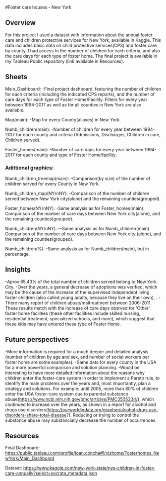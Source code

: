 #Foster care houses - New York


## Overview

For this project I used a dataset with information about the annual foster care and children protective services for New York, available in Kaggle. This data includes basic data on child protective services(CPS) and foster care by county. I had access to the number of children for each criteria, and also the care days for each type of foster home.
The final project is available in my Tableau Public repository (link available in Resources).


## Sheets

Main_Dashboard:
-Final project dashboard, featuring the number of children for each criteria (including the indicated CPS reports), and the number of care days for each type of Foster Home/Facility. Filters for every year between 1994-2017 as well as for all counties in New York are also available.

Map(main):
-Map for every County(aliases) in New York.

Numb_children(main):
-Number of children for every year between 1994-2017 for each county and criteria (Admissions, Discharges, Children in care, Children served).

Foster_homes(main):
-Number of care days for every year between 1994-2017 for each county and type of Foster Home/facility.

### Adittional graphics:

Numb_children_treemap(main):
-Comparison(by size) of the number of children served for every County in New York.

Numb_children_map(NY/nNY):
-Comparison of the number of children served between New York city(alone) and the remaining counties(grouped).

Foster_homes(NY/nNY):
-Same analysis as for Foster_homes(main). Comparison of the number of care days between New York city(alone), and the remaining counties(grouped).

Numb_children(NY/nNY):
--Same analysis as for Numb_children(main). Comparison of the number of care days between New York city (alone), and the remaining counties(grouped).

Numb_children(%):
-Same analysis as for Numb_children(main), but in percentage.


## Insights

-Aprox 65.43% of the total number of children served belong to New York City.
-Over the years, a general decrease of adoptions was verified, which may be the cause of the increase of the supervised independent living foster children (also called young adults, because they live on their own), .
-There many report of children abuse/maltreatment between 2006-2011. These results match with the increase of care days obsrved for 'Other' foster home facilities (these other facilities include skilled nursing, residential treatment, specialized schools, and more), which suggest that these kids may have entered these type of Foster Home.


## Future perspectives

-More information is required for a much deeper and detailed analysis (number of children by age and sex, and number of social workers per foster home are some examples). 
-Same data for every county in the USA for a more powerful comparison and solution planning.
-Would be interesting to have more detailed information about the reasons why children enter the foster-care system in order to implement a Pareto rule, to identify the main problems over the years and, most importantly, plan a strategy and solutions. For example: until 2005, more than 80% of children enter the USA foster-care system due to parental substance abuse(https://www.ncbi.nlm.nih.gov/pmc/articles/PMC3505234/), which continued to increase over the years, as shown in a report for alcohol and drugs use disorders(https://ourworldindata.org/grapher/alcohol-drug-use-disorders-share-total-disease?). Reducing or trying to control the substance abuse may substancially decrease the number of occurrences. 


## Resources

Final Dashboard: https://public.tableau.com/profile/joan.concha#!/vizhome/Fosterhomes_NewYork/Main_Dashboard

Dataset: https://www.kaggle.com/new-york-state/nys-children-in-foster-care-annually?select=socrata_metadata.json
